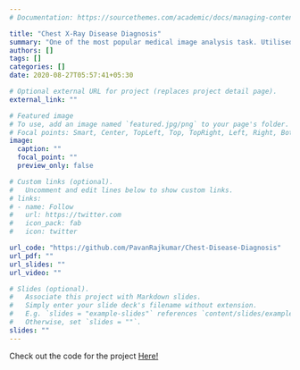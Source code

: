 ```yaml
---
# Documentation: https://sourcethemes.com/academic/docs/managing-content/

title: "Chest X-Ray Disease Diagnosis"
summary: "One of the most popular medical image analysis task. Utilised CNN's and a subset of the massive NIHCC dataset. Accompanied the study by reading state of the art papers like 'CheXNet' from the Stanford ML Group."
authors: []
tags: []
categories: []
date: 2020-08-27T05:57:41+05:30

# Optional external URL for project (replaces project detail page).
external_link: ""

# Featured image
# To use, add an image named `featured.jpg/png` to your page's folder.
# Focal points: Smart, Center, TopLeft, Top, TopRight, Left, Right, BottomLeft, Bottom, BottomRight.
image:
  caption: ""
  focal_point: ""
  preview_only: false

# Custom links (optional).
#   Uncomment and edit lines below to show custom links.
# links:
# - name: Follow
#   url: https://twitter.com
#   icon_pack: fab
#   icon: twitter

url_code: "https://github.com/PavanRajkumar/Chest-Disease-Diagnosis"
url_pdf: ""
url_slides: ""
url_video: ""

# Slides (optional).
#   Associate this project with Markdown slides.
#   Simply enter your slide deck's filename without extension.
#   E.g. `slides = "example-slides"` references `content/slides/example-slides.md`.
#   Otherwise, set `slides = ""`.
slides: ""
---
```

Check out the code for the project [Here!](https://github.com/PavanRajkumar/Chest-Disease-Diagnosis)